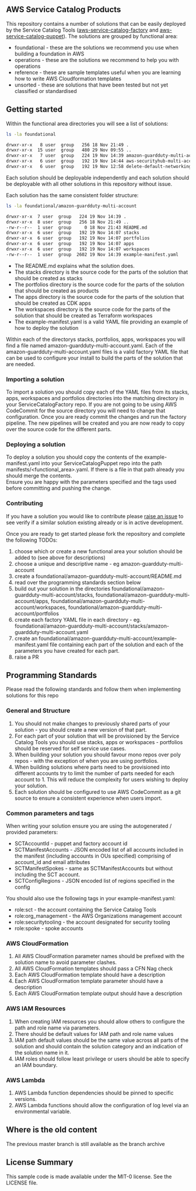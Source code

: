 ## AWS Service Catalog Products

This repository contains a number of solutions that can be easily deployed by the Service Catalog Tools 
([aws-service-catalog-factory](https://github.com/awslabs/aws-service-catalog-factory) and
[aws-service-catalog-puppet](https://github.com/awslabs/aws-service-catalog-puppet)).  The solutions are grouped by 
functional area:

- foundational - these are the solutions we recommend you use when building a foundation in AWS
- operations - these are the solutions we recommend to help you with operations
- reference - these are sample templates useful when you are learning how to write AWS Cloudformation templates
- unsorted - these are solutions that have been tested but not yet classified or standardised

## Getting started

Within the functional area directories you will see a list of solutions:

```bash
ls -la foundational

drwxr-xr-x   8 user  group   256 18 Nov 21:49 .
drwxr-xr-x  15 user  group   480 29 Nov 09:55 ..
drwxr-xr-x   7 user  group   224 19 Nov 14:39 amazon-guardduty-multi-account
drwxr-xr-x   6 user  group   192 19 Nov 14:44 aws-securityhub-multi-account
drwxr-xr-x   6 user  group   192 19 Nov 12:58 delete-default-networking
```

Each solution should be deployable independently and each solution should be deployable with all other solutions in this
repository without issue.  

Each solution has the same consistent folder structure:

```bash
ls -la foundational/amazon-guardduty-multi-account

drwxr-xr-x  7 user  group   224 19 Nov 14:39 .
drwxr-xr-x  8 user  group   256 18 Nov 21:49 ..
-rw-r--r--  1 user  group     0 18 Nov 21:43 README.md
drwxr-xr-x  6 user  group   192 19 Nov 14:07 stacks
drwxr-xr-x  6 user  group   192 19 Nov 14:07 portfolios
drwxr-xr-x  6 user  group   192 19 Nov 14:07 apps
drwxr-xr-x  6 user  group   192 19 Nov 14:07 workspaces
-rw-r--r--  1 user  group  2602 19 Nov 14:39 example-manifest.yaml
```

- The README.md explains what the solution does.
- The stacks directory is the source code for the parts of the solution that should be created as stacks
- The portfolios directory is the source code for the parts of the solution that should be created as products
- The apps directory is the source code for the parts of the solution that should be created as CDK apps
- The workspaces directory is the source code for the parts of the solution that should be created as Terraform workspaces
- The example-manifest.yaml is a valid YAML file providing an example of how to deploy the solution

Within each of the directorys stacks, portfolios, apps, workspaces you will find a file named 
amazon-guardduty-multi-account.yaml.  Each of the amazon-guardduty-multi-account.yaml files is a valid factory YAML file
that can be used to configure your install to build the parts of the solution that are needed.

### Importing a solution

To import a solution you should copy each of the YAML files from its stacks, apps, workspaces and portfolios directories 
into the matching directory in your ServiceCatalogFactory repo.  If you are not going to be using AWS CodeCommit for the
source directory you will need to change that configuration.  Once you are ready commit the changes and run the factory
pipeline.  The new pipelines will be created and you are now ready to copy over the source code for the different parts.

### Deploying a solution

To deploy a solution you should copy the contents of the example-manifest.yaml into your ServiceCatalogPuppet repo into 
the path manifests/<functional_area>.yaml.  If there is a file in that path already you should merge the contents.  
Ensure you are happy with the parameters specified and the tags used before committing and pushing the change. 

### Contributing

If you have a solution you would like to contribute please 
[raise an issue](https://github.com/awslabs/aws-service-catalog-products/issues/new) to see verify if a similar solution
existing already or is in active development.  

Once you are ready to get started please fork the repository and complete the following TODOs:

1. choose which or create a new functional area your solution should be added to (see above for descriptions)
2. choose a unique and descriptive name - eg amazon-guardduty-multi-account
3. create a foundational/amazon-guardduty-multi-account/README.md
4. read over the programming standards section below
5. build out your solution in the directories foundational/amazon-guardduty-multi-account/stacks, foundational/amazon-guardduty-multi-account/apps, foundational/amazon-guardduty-multi-account/workspaces, foundational/amazon-guardduty-multi-account/portfolios
6. create each factory YAML file in each directory - eg. foundational/amazon-guardduty-multi-account/stacks/amazon-guardduty-multi-account.yaml 
7. create an foundational/amazon-guardduty-multi-account/example-manifest.yaml file containing each part of the solution and each of the parameters you have created for each part. 
8. raise a PR


## Programming Standards
Please read the following standards and follow them when implementing solutions for this repo

### General and Structure
1. You should not make changes to previously shared parts of your solution - you should create a new version of that part.
2. For each part of your solution that will be provisioned by the Service Catalog Tools you should use stacks, apps or workspaces - portfolios should be reserved for self service use cases.
3. When building your solution you should favour mono repos over poly repos - with the exception of when you are using portfolios.
4. When building solutions where parts need to be provisioned into different accounts try to limit the number of parts needed for each account to 1. This will reduce the complexity for users wishing to deploy your solution.
5. Each solution should be configured to use AWS CodeCommit as a git source to ensure a consistent experience when users import.

### Common parameters and tags
When writing your solution ensure you are using the autogenerated / provided parameters:

- SCTAccountId - puppet and factory account id
- SCTManifestAccounts - JSON encoded list of all accounts included in the manifest (including accounts in OUs specified) comprising of account_id and email attributes
- SCTManifestSpokes - same as SCTManifestAccounts but without including the SCT account. 
- SCTConfigRegions - JSON encoded list of regions specified in the config

You should also use the following tags in your example-manifest.yaml:

- role:sct - the account containing the Service Catalog Tools
- role:org_management - the AWS Organizations management account
- role:securitytooling - the account designated for security tooling 
- role:spoke - spoke accounts  

### AWS CloudFormation
1. All AWS CloudFormation parameter names should be prefixed with the solution name to avoid parameter clashes.
2. All AWS CloudFormation templates should pass a CFN Nag check
3. Each AWS CloudFormation template should have a description
4. Each AWS CloudFormation template parameter should have a description
5. Each AWS CloudFormation template output should have a description

### AWS IAM Resources
1. When creating IAM resources you should allow others to configure the path and role name via parameters.  
2. There should be default values for IAM path and role name values
3. IAM path default values should be the same value across all parts of the solution and should contain the solution category and an indication of the solution name in it.
4. IAM roles should follow least privilege or users should be able to specify an IAM boundary. 

### AWS Lambda
1. AWS Lambda function dependencies should be pinned to specific versions.
2. AWS Lambda functions should allow the configuration of log level via an environmental variable.

## Where is the old content
The previous master branch is still available as the branch archive

## License Summary

This sample code is made available under the MIT-0 license. See the LICENSE file.


